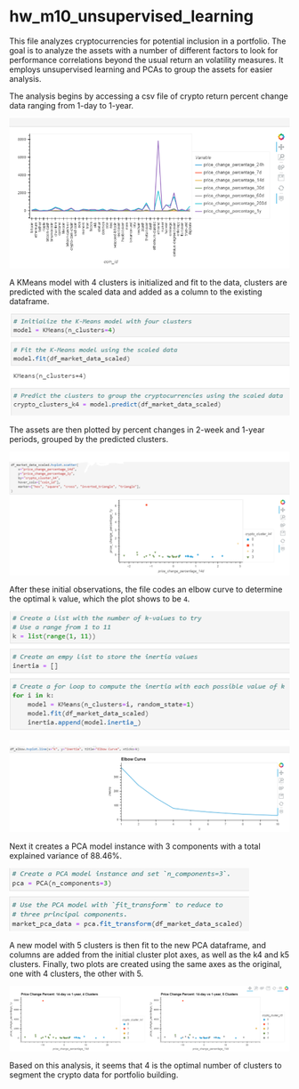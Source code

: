 # hw_m10_unsupervised_learning

This file analyzes cryptocurrencies for potential inclusion in a portfolio. The goal is to analyze the assets with a number of different factors to look for performance correlations beyond the usual return an volatility measures. It employs unsupervised learning and PCAs to group the assets for easier analysis.

The analysis begins by accessing a csv file of crypto return percent change data ranging from 1-day to 1-year.

![Crypto Data Plot](/Images/crypto_data_plot.PNG)

A KMeans model with 4 clusters is initialized and fit to the data, clusters are predicted with the scaled data and added as a column to the existing dataframe.

![Four Cluster Model](/Images/k4_model.PNG)

The assets are then plotted by percent changes in 2-week and 1-year periods, grouped by the predicted clusters.

![Four Cluster Plot](/Images/price_change_percentage_k4.PNG)

After these initial observations, the file codes an elbow curve to determine the optimal `k` value, which the plot shows to be `4`.

![K Best Value](/Images/k_best_value.PNG)

![Elbow Curve](./Images/elbow_curve.PNG)

Next it creates a PCA model instance with 3 components with a total explained variance of 88.46%.

![Fitting PCA](/Images/fitting_pca.PNG)

A new model with 5 clusters is then fit to the new PCA dataframe, and columns are added from the initial cluster plot axes, as well as the k4 and k5 clusters. Finally, two plots are created using the same axes as the original, one with 4 clusters, the other with 5.

![Four and Five Clusters](/Images/k4_k5_charts.PNG)

Based on this analysis, it seems that 4 is the optimal number of clusters to segment the crypto data for portfolio building.

